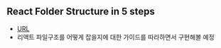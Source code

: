 ## React Folder Structure in 5 steps

- [URL](https://www.robinwieruch.de/react-folder-structure/)
- 리액트 파일구조를 어떻게 잡을지에 대한 가이드를 따라하면서 구현해볼 예정
